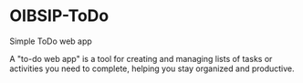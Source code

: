 # OIBSIP-ToDo
Simple ToDo web app 

A "to-do web app" is a tool for creating and managing lists of tasks or activities you need to complete, helping you stay organized and productive.